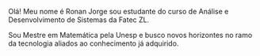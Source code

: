 Olá! Meu nome é Ronan Jorge sou estudante do curso de Análise e Desenvolvimento de Sistemas da Fatec ZL.

Sou Mestre em Matemática pela Unesp e busco novos horizontes no ramo da tecnologia aliados ao conhecimento já adquirido.
